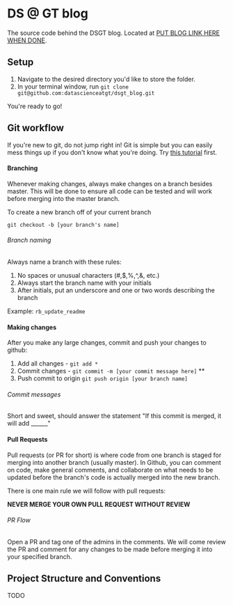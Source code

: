 # DS @ GT blog

The source code behind the DSGT blog. Located at [PUT BLOG LINK HERE WHEN DONE]().

## Setup

1. Navigate to the desired directory you'd like to store the folder.
2. In your terminal window, run ```git clone git@github.com:datascienceatgt/dsgt_blog.git```

You're ready to go!

## Git workflow

If you're new to git, do not jump right in! Git is simple but you can easily mess things up if you don't know what you're doing. Try [this tutorial](https://www.codecademy.com/learn/learn-git) first.

#### Branching

Whenever making changes, always make changes on a branch besides master. This will be done to ensure all code can be tested and will work before merging into the master branch.

To create a new branch off of your current branch

```git checkout -b [your branch's name]```

###### Branch naming

Always name a branch with these rules:

1. No spaces or unusual characters (#,$,%,^,&, etc.)
2. Always start the branch name with your initials
3. After initials, put an underscore and one or two words describing the branch

Example: ```rb_update_readme```

#### Making changes

After you make any large changes, commit and push your changes to github:

1. Add all changes - ```git add *```
2. Commit changes - ```git commit -m [your commit message here]``` **
3. Push commit to origin ```git push origin [your branch name]```

###### Commit messages

Short and sweet, should answer the statement "If this commit is merged, it will add ______"

#### Pull Requests

Pull requests (or PR for short) is where code from one branch is staged for merging into another branch (usually master). In Github, you can comment on code, make general comments, and collaborate on what needs to be updated before the branch's code is actually merged into the new branch.

There is one main rule we will follow with pull requests:

**NEVER MERGE YOUR OWN PULL REQUEST WITHOUT REVIEW**

###### PR Flow

Open a PR and tag one of the admins in the comments. We will come review the PR and comment for any changes to be made before merging it into your specified branch.

## Project Structure and Conventions

TODO

